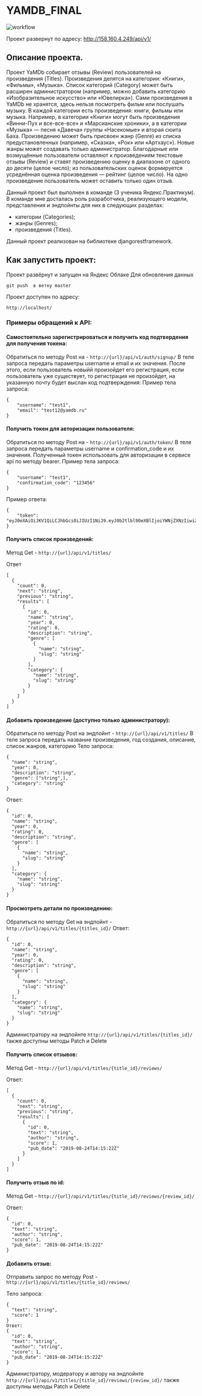# YAMDB_FINAL
![workflow](https://github.com/KristinaPyzhenkova/yamdb_final/actions/workflows/yamdb_workflow.yml/badge.svg)

Проект развернут по адресу: http://158.160.4.249/api/v1/

## Описание проекта.
Проект YaMDb собирает отзывы (Review) пользователей на произведения (Titles). Произведения делятся на категории: «Книги», «Фильмы», «Музыка». Список категорий (Category) может быть расширен администратором (например, можно добавить категорию «Изобразительное искусство» или «Ювелирка»).
Сами произведения в YaMDb не хранятся, здесь нельзя посмотреть фильм или послушать музыку.
В каждой категории есть произведения: книги, фильмы или музыка. Например, в категории «Книги» могут быть произведения «Винни-Пух и все-все-все» и «Марсианские хроники», а в категории «Музыка» — песня «Давеча» группы «Насекомые» и вторая сюита Баха.
Произведению может быть присвоен жанр (Genre) из списка предустановленных (например, «Сказка», «Рок» или «Артхаус»). Новые жанры может создавать только администратор.
Благодарные или возмущённые пользователи оставляют к произведениям текстовые отзывы (Review) и ставят произведению оценку в диапазоне от одного до десяти (целое число); из пользовательских оценок формируется усреднённая оценка произведения — рейтинг (целое число). На одно произведение пользователь может оставить только один отзыв.

Данный проект был выполнен в команде (3 ученика Яндекс.Практикум). В команде мне досталась роль разработчика, реализующего модели, представления и эндпойнты для них в следующих разделах:
- категории (Categories);
- жанры (Genres);
- произведения (Titles).

Данный проект реализован на библиотеке djangorestframework.

## Как запустить проект:
Проект развёрнут и запущен на Яндекс Облаке
Для обновления данных
```
git push  в ветку master
```

Проект доступен по адресу:
```
http://localhost/
```

### Примеры обращений к API:

#### Самостоятельно зарегистрироваться и получить код подтвердения для получения токена:

Обратиться по методу Post на - ``` http://{url}/api/v1/auth/signup/ ```
В теле запроса передать параметры username и email и их значения. После этого, если пользователь новыйй произойдет его регистрация, если пользователь уже существует, то регистрация не произойдет, на указанную почту будет выслан код подтверждения:
Пример тела запроса:
```
{
    "username": "test1",
    "email": "test12@yamdb.ru"
}
```
#### Получить токен для авторизации пользователя:

Обратиться по методу Post на - ``` http://{url}/api/v1/auth/token/ ```
В теле запроса передать параметры username и confirmation_code и их значения.
Полученный токен использовать для авторизации в сервисе api по методу bearer.
Пример тела запроса:
```
{
    "username": "test1",
    "confirmation_code": "123456"
}
```
Пример ответа:
```
{
    "token": "eyJ0eXAiOiJKV1QiLCJhbGciOiJIUzI1NiJ9.eyJ0b2tlbl90eXBlIjoiYWNjZXNzIiwiZXhwIjoxNjUzOTI3ODgxL"
}
```
#### Получить список произведений:

Метод Get - ``` http://{url}/api/v1/titles/ ```

Ответ
```
[
  {
    "count": 0,
    "next": "string",
    "previous": "string",
    "results": [
      {
        "id": 0,
        "name": "string",
        "year": 0,
        "rating": 0,
        "description": "string",
        "genre": [
          {
            "name": "string",
            "slug": "string"
          }
        ],
        "category": {
          "name": "string",
          "slug": "string"
        }
      }
    ]
  }
]

```
#### Добавить произведение (доступно только администратору):

Обратиться по методу Post на эндпойнт - ``` http://{url}/api/v1/titles/ ```
В теле запроса передать название произведения, год создания, описание, список жанров, категорию
Тело запроса:
```
{
  "name": "string",
  "year": 0,
  "description": "string",
  "genre": ["string",],
  "category": "string"
}
```
Ответ:
```
{
  "id": 0,
  "name": "string",
  "year": 0,
  "rating": 0,
  "description": "string",
  "genre": [
    {
      "name": "string",
      "slug": "string"
    }
  ],
  "category": {
    "name": "string",
    "slug": "string"
  }
}

```
#### Просмотреть детали по произведению:

Обратиться по методу Get на эндпойнт - ``` http://{url}/api/v1/titles/{titles_id}/ ```
Ответ:
```
{
  "id": 0,
  "name": "string",
  "year": 0,
  "rating": 0,
  "description": "string",
  "genre": [
    {
      "name": "string",
      "slug": "string"
    }
  ],
  "category": {
    "name": "string",
    "slug": "string"
  }
}

```
Администратору на эндпойнте ``` http://{url}/api/v1/titles/{titles_id}/ ``` также доступны методы Patch и Delete

#### Получить список отзывов:

Метод Get - ``` http://{url}/api/v1/titles/{title_id}/reviews/ ```

Ответ:
```
[
  {
    "count": 0,
    "next": "string",
    "previous": "string",
    "results": [
      {
        "id": 0,
        "text": "string",
        "author": "string",
        "score": 1,
        "pub_date": "2019-08-24T14:15:22Z"
      }
    ]
  }
]

```
#### Получить отзыв по id:

Метод Get - ``` http://{url}/api/v1/titles/{title_id}/reviews/{review_id}/ ```

Ответ:
```
{
  "id": 0,
  "text": "string",
  "author": "string",
  "score": 1,
  "pub_date": "2019-08-24T14:15:22Z"
}

```
#### Добавить отзыв:

Отправить запрос по методу Post - ``` http://{url}/api/v1/titles/{title_id}/reviews/ ```

Тело запроса:
```
{
  "text": "string",
  "score": 1
}
Ответ:
{
  "id": 0,
  "text": "string",
  "author": "string",
  "score": 1,
  "pub_date": "2019-08-24T14:15:22Z"
}
```
Администратору, модератору и автору на эндпойнте ``` http://{url}/api/v1/titles/{title_id}/reviews/{review_id}/ ``` также доступны методы Patch и Delete

